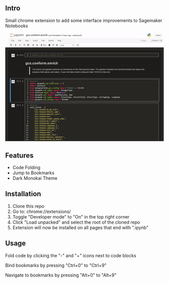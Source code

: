 ## Intro

Small chrome extension to add some interface improvements to Sagemaker Notebooks

![intro](https://raw.githubusercontent.com/wernerbihl/vaxowave-chrome-extension/master/demo.gif)

## Features

* Code Folding
* Jump to Bookmarks
* Dark Monokai Theme

## Installation

1. Clone this repo
2. Go to: chrome://extensions/
3. Toggle "Developer mode" to "On" in the top right corner
4. Click "Load unpacked" and select the root of the cloned repo
5. Extension will now be installed on all pages that end with ".ipynb"

## Usage

Fold code by clicking the "-" and "+" icons next to code blocks

Bind bookmarks by pressing "Ctrl+0" to "Ctrl+9"

Navigate to bookmarks by pressing "Alt+0" to "Alt+9"